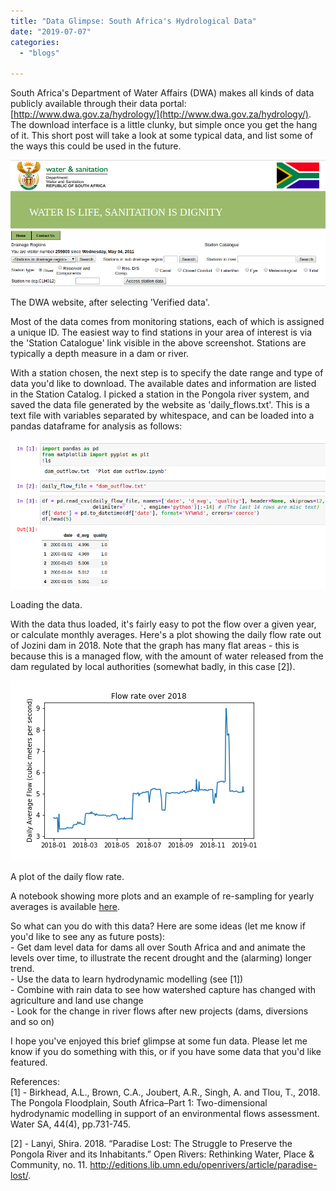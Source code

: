 ```yaml
---
title: "Data Glimpse: South Africa's Hydrological Data"
date: "2019-07-07"
categories:
  - "blogs"

---
```


South Africa's Department of Water Affairs (DWA) makes all kinds of data publicly available through their data portal: [http://www.dwa.gov.za/hydrology/](http://www.dwa.gov.za/hydrology/). The download interface is a little clunky, but simple once you get the hang of it. This short post will take a look at some typical data, and list some of the ways this could be used in the future.

![](images/screenshot-from-2019-07-07-08-27-14.png)

The DWA website, after selecting 'Verified data'.

Most of the data comes from monitoring stations, each of which is assigned a unique ID. The easiest way to find stations in your area of interest is via the 'Station Catalogue' link visible in the above screenshot. Stations are typically a depth measure in a dam or river.

With a station chosen, the next step is to specify the date range and type of data you'd like to download. The available dates and information are listed in the Station Catalog. I picked a station in the Pongola river system, and saved the data file generated by the website as 'daily\_flows.txt'. This is a text file with variables separated by whitespace, and can be loaded into a pandas dataframe for analysis as follows:

![](images/screenshot-from-2019-07-07-08-37-48.png)

Loading the data.

With the data thus loaded, it's fairly easy to pot the flow over a given year, or calculate monthly averages. Here's a plot showing the daily flow rate out of Jozini dam in 2018. Note that the graph has many flat areas - this is because this is a managed flow, with the amount of water released from the dam regulated by local authorities (somewhat badly, in this case \[2\]).

![](images/daily_flow_2018.png)

A plot of the daily flow rate.

A notebook showing more plots and an example of re-sampling for yearly averages is available [here](https://github.com/johnowhitaker/datasciencecastnet).

So what can you do with this data? Here are some ideas (let me know if you'd like to see any as future posts):  
\- Get dam level data for dams all over South Africa and and animate the levels over time, to illustrate the recent drought and the (alarming) longer trend.  
\- Use the data to learn hydrodynamic modelling (see \[1\])  
\- Combine with rain data to see how watershed capture has changed with agriculture and land use change  
\- Look for the change in river flows after new projects (dams, diversions and so on)

I hope you've enjoyed this brief glimpse at some fun data. Please let me know if you do something with this, or if you have some data that you'd like featured.

References:  
\[1\] - Birkhead, A.L., Brown, C.A., Joubert, A.R., Singh, A. and Tlou, T., 2018. The Pongola Floodplain, South Africa–Part 1: Two-dimensional hydrodynamic modelling in support of an environmental flows assessment. Water SA, 44(4), pp.731-745.

\[2\] - Lanyi, Shira. 2018. “Paradise Lost: The Struggle to Preserve the Pongola River and its Inhabitants.” Open Rivers: Rethinking Water, Place & Community, no. 11. http://editions.lib.umn.edu/openrivers/article/paradise-lost/.
